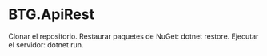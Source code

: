 # BTG.ApiRest

Clonar el repositorio.
Restaurar paquetes de NuGet: dotnet restore.
Ejecutar el servidor: dotnet run.
